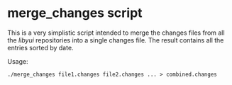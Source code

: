 # merge_changes script

This is a very simplistic script intended to merge the changes files from all the *libyui* repositories into a single changes file. The result contains all the entries sorted by date.

Usage:

~~~
./merge_changes file1.changes file2.changes ... > combined.changes
~~~
